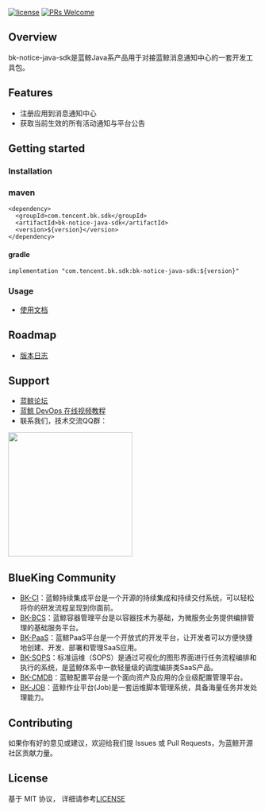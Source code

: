 

[![license](https://img.shields.io/badge/license-MIT-brightgreen.svg?style=flat)](https://github.com/TencentBlueKing/bk-notice-java-sdk/blob/master/LICENSE.txt) [![PRs Welcome](https://img.shields.io/badge/PRs-welcome-brightgreen.svg)](https://github.com/TencentBlueKing/bk-notice-java-sdk/pulls)

## Overview

bk-notice-java-sdk是蓝鲸Java系产品用于对接蓝鲸消息通知中心的一套开发工具包。  

## Features

- 注册应用到消息通知中心
- 获取当前生效的所有活动通知与平台公告

## Getting started

### Installation

### maven
```
<dependency>
  <groupId>com.tencent.bk.sdk</groupId>
  <artifactId>bk-notice-java-sdk</artifactId>
  <version>${version}</version>
</dependency>
```

#### gradle
```
implementation "com.tencent.bk.sdk:bk-notice-java-sdk:${version}"
```

### Usage

- [使用文档](docs/usage.md)

## Roadmap

- [版本日志](release.md)

## Support

- [蓝鲸论坛](https://bk.tencent.com/s-mart/community)
- [蓝鲸 DevOps 在线视频教程](https://bk.tencent.com/s-mart/video/)
- 联系我们，技术交流QQ群：

<img src="https://github.com/Tencent/bk-PaaS/raw/master/docs/resource/img/bk_qq_group.png" width="250" hegiht="250" align=center />


## BlueKing Community

- [BK-CI](https://github.com/Tencent/bk-ci)：蓝鲸持续集成平台是一个开源的持续集成和持续交付系统，可以轻松将你的研发流程呈现到你面前。
- [BK-BCS](https://github.com/Tencent/bk-bcs)：蓝鲸容器管理平台是以容器技术为基础，为微服务业务提供编排管理的基础服务平台。
- [BK-PaaS](https://github.com/Tencent/bk-PaaS)：蓝鲸PaaS平台是一个开放式的开发平台，让开发者可以方便快捷地创建、开发、部署和管理SaaS应用。
- [BK-SOPS](https://github.com/Tencent/bk-sops)：标准运维（SOPS）是通过可视化的图形界面进行任务流程编排和执行的系统，是蓝鲸体系中一款轻量级的调度编排类SaaS产品。
- [BK-CMDB](https://github.com/Tencent/bk-cmdb)：蓝鲸配置平台是一个面向资产及应用的企业级配置管理平台。
- [BK-JOB](https://github.com/Tencent/bk-job)：蓝鲸作业平台(Job)是一套运维脚本管理系统，具备海量任务并发处理能力。

## Contributing

如果你有好的意见或建议，欢迎给我们提 Issues 或 Pull Requests，为蓝鲸开源社区贡献力量。

## License

基于 MIT 协议， 详细请参考[LICENSE](LICENSE.txt)
